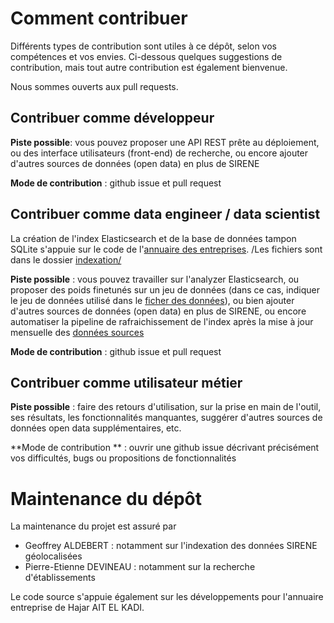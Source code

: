 # Comment contribuer

Différents types de contribution sont utiles à ce dépôt, selon vos compétences et vos envies. Ci-dessous quelques suggestions de contribution, mais tout autre contribution est également bienvenue.

Nous sommes ouverts aux pull requests.

## Contribuer comme développeur

**Piste possible**: vous pouvez proposer une API REST prête au déploiement, ou des interface utilisateurs (front-end) de recherche, ou encore ajouter d'autres sources de données (open data) en plus de SIRENE

**Mode de contribution** : github issue et pull request

## Contribuer comme data engineer / data scientist

La création de l'index Elasticsearch et de la base de données tampon SQLite s'appuie sur le code de l'[annuaire des entreprises](https://github.com/etalab/annuaire-entreprises-search-infra). /Les fichiers sont dans le dossier [indexation/](indexation/)

**Piste possible** : vous pouvez travailler sur l'analyzer Elasticsearch, ou proposer des poids finetunés sur un jeu de données (dans ce cas, indiquer le jeu de données utilisé dans le [ficher des données](data_sources.txt)), ou bien ajouter d'autres sources de données (open data) en plus de SIRENE, ou encore automatiser la pipeline de rafraichissement de l'index après la mise à jour mensuelle des [données sources](https://files.data.gouv.fr/geo-sirene/last/)

**Mode de contribution** : github issue et pull request

## Contribuer comme utilisateur métier

**Piste possible** : faire des retours d'utilisation, sur la prise en main de l'outil, ses résultats, les fonctionnalités manquantes, suggérer d'autres sources de données open data supplémentaires, etc.

**Mode de contribution ** : ouvrir une github issue décrivant précisément vos difficultés, bugs ou propositions de fonctionnalités

# Maintenance du dépôt

La maintenance du projet est assuré par
- Geoffrey ALDEBERT : notamment sur l'indexation des données SIRENE géolocalisées
- Pierre-Etienne DEVINEAU : notamment sur la recherche d'établissements

Le code source s'appuie également sur les développements pour l'annuaire entreprise de Hajar AIT EL KADI.
